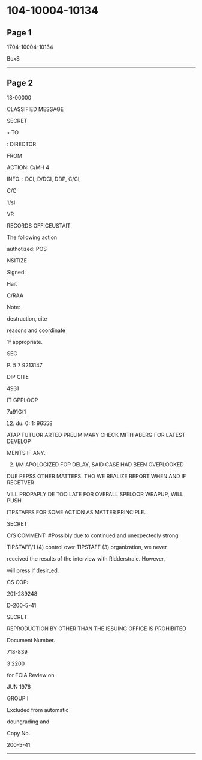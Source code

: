 # 104-10004-10134

## Page 1

1704-10004-10134

BoxS

---

## Page 2

13-00000

CLASSIFIED MESSAGE

SECRET

• TO

: DIRECTOR

FROM

ACTION: C/MH 4

INFO. : DCI, D/DCI, DDP, C/CI,

C/C

1/sI

VR

RECORDS OFFICEUSTAIT

The following action

authotized: POS

NSITIZE

Signed:

Hait

C/RAA

Note:

destruction, cite

reasons and coordinate

1f appropriate.

SEC

P. 5 7 9213147

DIP CITE

4931

IT GPPLOOP

7a91G(1

12. du: 0: 1: 96558

ATAP FUTUOR ARTED PRELIMIMARY CHECK MITH ABERG FOR LATEST DEVELOP

MENTS IF ANY.

2. I/M APOLOGIZED FOP DELAY, SAID CASE HAD BEEN OVEPLOOKED

DUE PEPSS OTHER MATTEPS. THO WE REALIZE REPORT WHEN AND IF RECETVER

VILL PROPAPLY DE TOO LATE FOR OVEPALL SPELOOR WRAPUP, WILL PUSH

ITPSTAFFS FOR SOME ACTION AS MATTER PRINCIPLE.

SECRET

C/S COMMENT: #Possibly due to continued and unexpectedly strong

TIPSTAFF/1 (4) control over TIPSTAFF (3) organization, we never

received the results of the interview with Ridderstrale. However,

will press if desir_ed.

CS COP:

201-289248

D-200-5-41

SECRET

REPRODUCTION BY OTHER THAN THE ISSUING OFFICE IS PROHIBITED

Document Number.

718-839

3 2200

for FOlA Review on

JUN 1976

GROUP I

Excluded from automatic

doungrading and

Copy No.

200-5-41

---

